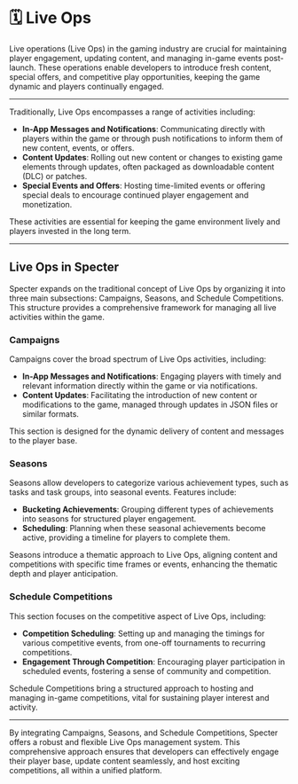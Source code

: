 # 🗓️ Live Ops

Live operations (Live Ops) in the gaming industry are crucial for maintaining player engagement, updating content, and managing in-game events post-launch. These operations enable developers to introduce fresh content, special offers, and competitive play opportunities, keeping the game dynamic and players continually engaged.

***

Traditionally, Live Ops encompasses a range of activities including:

* **In-App Messages and Notifications**: Communicating directly with players within the game or through push notifications to inform them of new content, events, or offers.
* **Content Updates**: Rolling out new content or changes to existing game elements through updates, often packaged as downloadable content (DLC) or patches.
* **Special Events and Offers**: Hosting time-limited events or offering special deals to encourage continued player engagement and monetization.

These activities are essential for keeping the game environment lively and players invested in the long term.

***

## Live Ops in Specter

Specter expands on the traditional concept of Live Ops by organizing it into three main subsections: Campaigns, Seasons, and Schedule Competitions. This structure provides a comprehensive framework for managing all live activities within the game.

### Campaigns

Campaigns cover the broad spectrum of Live Ops activities, including:

* **In-App Messages and Notifications**: Engaging players with timely and relevant information directly within the game or via notifications.
* **Content Updates**: Facilitating the introduction of new content or modifications to the game, managed through updates in JSON files or similar formats.

This section is designed for the dynamic delivery of content and messages to the player base.

### Seasons

Seasons allow developers to categorize various achievement types, such as tasks and task groups, into seasonal events. Features include:

* **Bucketing Achievements**: Grouping different types of achievements into seasons for structured player engagement.
* **Scheduling**: Planning when these seasonal achievements become active, providing a timeline for players to complete them.

Seasons introduce a thematic approach to Live Ops, aligning content and competitions with specific time frames or events, enhancing the thematic depth and player anticipation.

### Schedule Competitions

This section focuses on the competitive aspect of Live Ops, including:

* **Competition Scheduling**: Setting up and managing the timings for various competitive events, from one-off tournaments to recurring competitions.
* **Engagement Through Competition**: Encouraging player participation in scheduled events, fostering a sense of community and competition.

Schedule Competitions bring a structured approach to hosting and managing in-game competitions, vital for sustaining player interest and activity.

***

By integrating Campaigns, Seasons, and Schedule Competitions, Specter offers a robust and flexible Live Ops management system. This comprehensive approach ensures that developers can effectively engage their player base, update content seamlessly, and host exciting competitions, all within a unified platform.
